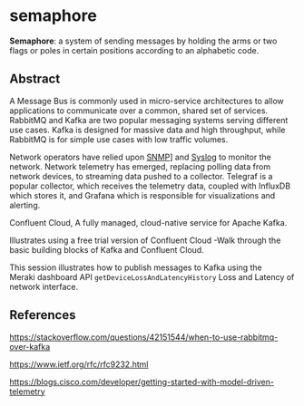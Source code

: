 # semaphore

**Semaphore**: a system of sending messages by holding the arms or two flags or poles in certain positions according to an alphabetic code.

## Abstract

A Message Bus is commonly used in micro-service architectures to allow applications to communicate over a common, shared set of services. RabbitMQ and Kafka are two popular messaging systems serving different use cases. Kafka is designed for massive data and high throughput, while RabbitMQ is for simple use cases with low traffic volumes.

 Network operators have relied upon [SNMP](https://www.ietf.org/rfc/rfc9232.html#RFC3416)] and [Syslog](https://www.ietf.org/rfc/rfc9232.html#RFC5424) to monitor the network. Network telemetry has emerged, replacing polling data from network devices, to streaming data pushed to a collector. Telegraf is a popular collector, which receives the telemetry data, coupled with InfluxDB which stores it, and Grafana which is responsible for visualizations and alerting.

 Confluent Cloud, A fully managed, cloud-native service for Apache Kafka.

Illustrates using a free trial version of Confluent Cloud -Walk through the basic building blocks of Kafka and Confluent Cloud.


 This session illustrates how to publish messages to Kafka using the Meraki dashboard API `getDeviceLossAndLatencyHistory` Loss and Latency of network interface.

 


## References

https://stackoverflow.com/questions/42151544/when-to-use-rabbitmq-over-kafka

https://www.ietf.org/rfc/rfc9232.html

https://blogs.cisco.com/developer/getting-started-with-model-driven-telemetry
